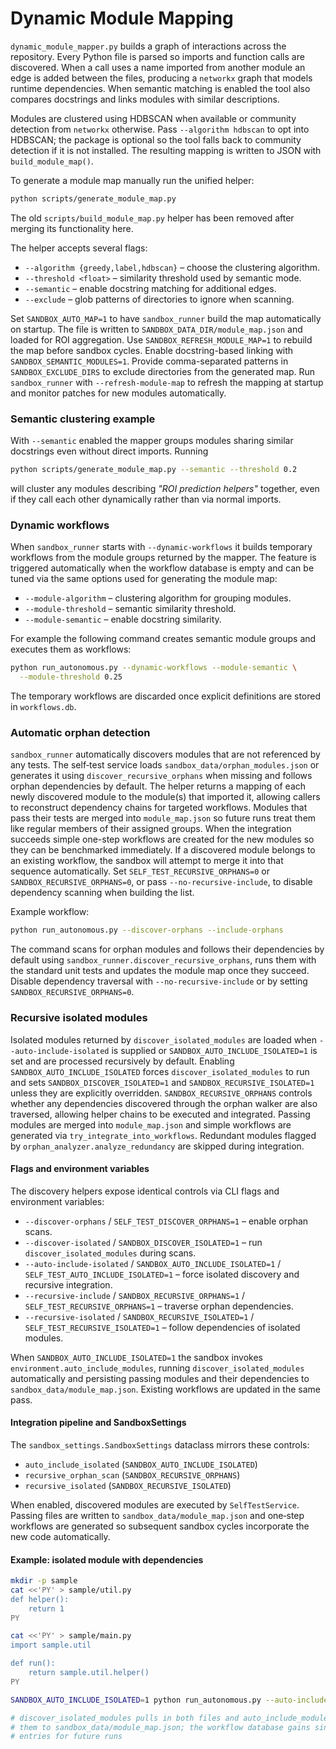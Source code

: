# Dynamic Module Mapping

`dynamic_module_mapper.py` builds a graph of interactions across the repository.
Every Python file is parsed so imports and function calls are discovered. When a
call uses a name imported from another module an edge is added between the
files, producing a `networkx` graph that models runtime dependencies. When
semantic matching is enabled the tool also compares docstrings and links modules
with similar descriptions.

Modules are clustered using HDBSCAN when available or community detection from
`networkx` otherwise. Pass `--algorithm hdbscan` to opt into HDBSCAN; the
package is optional so the tool falls back to community detection if it is not
installed. The resulting mapping is written to JSON with `build_module_map()`.

To generate a module map manually run the unified helper:

```bash
python scripts/generate_module_map.py
```

The old `scripts/build_module_map.py` helper has been removed after merging
its functionality here.

The helper accepts several flags:

- `--algorithm {greedy,label,hdbscan}` – choose the clustering algorithm.
- `--threshold <float>` – similarity threshold used by semantic mode.
- `--semantic` – enable docstring matching for additional edges.
- `--exclude` – glob patterns of directories to ignore when scanning.

Set `SANDBOX_AUTO_MAP=1` to have `sandbox_runner` build the map
automatically on startup. The file is written to
`SANDBOX_DATA_DIR/module_map.json` and loaded for ROI aggregation. Use
`SANDBOX_REFRESH_MODULE_MAP=1` to rebuild the map before sandbox cycles.
Enable docstring-based linking with `SANDBOX_SEMANTIC_MODULES=1`.
Provide comma-separated patterns in `SANDBOX_EXCLUDE_DIRS` to exclude
directories from the generated map.
Run `sandbox_runner` with `--refresh-module-map` to refresh the mapping at
startup and monitor patches for new modules automatically.

### Semantic clustering example

With `--semantic` enabled the mapper groups modules sharing similar docstrings
even without direct imports. Running

```bash
python scripts/generate_module_map.py --semantic --threshold 0.2
```

will cluster any modules describing *"ROI prediction helpers"* together, even
if they call each other dynamically rather than via normal imports.

### Dynamic workflows

When `sandbox_runner` starts with `--dynamic-workflows` it builds
temporary workflows from the module groups returned by the mapper. The
feature is triggered automatically when the workflow database is empty
and can be tuned via the same options used for generating the module
map:

- `--module-algorithm` – clustering algorithm for grouping modules.
- `--module-threshold` – semantic similarity threshold.
- `--module-semantic` – enable docstring similarity.

For example the following command creates semantic module groups and
executes them as workflows:

```bash
python run_autonomous.py --dynamic-workflows --module-semantic \
  --module-threshold 0.25
```

The temporary workflows are discarded once explicit definitions are
stored in `workflows.db`.

### Automatic orphan detection

`sandbox_runner` automatically discovers modules that are not referenced by any
tests. The self‑test service loads `sandbox_data/orphan_modules.json` or
generates it using `discover_recursive_orphans` when missing and follows orphan
dependencies by default. The helper returns a mapping of each newly discovered
module to the module(s) that imported it, allowing callers to reconstruct
dependency chains for targeted workflows. Modules that pass their tests are
merged into `module_map.json` so future runs treat them like regular members of
their assigned groups. When the integration succeeds simple one-step workflows
are created for the new modules so they can be benchmarked immediately.
If a discovered module belongs to an existing workflow, the sandbox will attempt to merge it into that sequence automatically.
Set `SELF_TEST_RECURSIVE_ORPHANS=0` or `SANDBOX_RECURSIVE_ORPHANS=0`, or pass
`--no-recursive-include`, to disable dependency scanning when building the list.

Example workflow:

```bash
python run_autonomous.py --discover-orphans --include-orphans
```

The command scans for orphan modules and follows their dependencies by default
using `sandbox_runner.discover_recursive_orphans`, runs them with the standard
unit tests and updates the module map once they succeed.  Disable dependency
traversal with `--no-recursive-include` or by setting
`SANDBOX_RECURSIVE_ORPHANS=0`.

### Recursive isolated modules

Isolated modules returned by `discover_isolated_modules` are loaded when
`--auto-include-isolated` is supplied or `SANDBOX_AUTO_INCLUDE_ISOLATED=1` is
set and are processed recursively by default. Enabling
`SANDBOX_AUTO_INCLUDE_ISOLATED` forces `discover_isolated_modules` to run and
sets `SANDBOX_DISCOVER_ISOLATED=1` and `SANDBOX_RECURSIVE_ISOLATED=1` unless
they are explicitly overridden. `SANDBOX_RECURSIVE_ORPHANS` controls whether any
dependencies discovered through the orphan walker are also traversed, allowing
helper chains to be executed and integrated. Passing modules are merged into
`module_map.json` and simple workflows are generated via
`try_integrate_into_workflows`. Redundant modules flagged by
`orphan_analyzer.analyze_redundancy` are skipped during integration.

#### Flags and environment variables

The discovery helpers expose identical controls via CLI flags and environment
variables:

- `--discover-orphans` / `SELF_TEST_DISCOVER_ORPHANS=1` – enable orphan scans.
- `--discover-isolated` / `SANDBOX_DISCOVER_ISOLATED=1` – run
  `discover_isolated_modules` during scans.
- `--auto-include-isolated` / `SANDBOX_AUTO_INCLUDE_ISOLATED=1` /
  `SELF_TEST_AUTO_INCLUDE_ISOLATED=1` – force isolated discovery and recursive
  integration.
- `--recursive-include` / `SANDBOX_RECURSIVE_ORPHANS=1` /
  `SELF_TEST_RECURSIVE_ORPHANS=1` – traverse orphan dependencies.
- `--recursive-isolated` / `SANDBOX_RECURSIVE_ISOLATED=1` /
  `SELF_TEST_RECURSIVE_ISOLATED=1` – follow dependencies of isolated modules.

When `SANDBOX_AUTO_INCLUDE_ISOLATED=1` the sandbox invokes
`environment.auto_include_modules`, running `discover_isolated_modules`
automatically and persisting passing modules and their dependencies to
`sandbox_data/module_map.json`. Existing workflows are updated in the same pass.

#### Integration pipeline and SandboxSettings

The `sandbox_settings.SandboxSettings` dataclass mirrors these controls:

- `auto_include_isolated` (`SANDBOX_AUTO_INCLUDE_ISOLATED`)
- `recursive_orphan_scan` (`SANDBOX_RECURSIVE_ORPHANS`)
- `recursive_isolated` (`SANDBOX_RECURSIVE_ISOLATED`)

When enabled, discovered modules are executed by `SelfTestService`. Passing
files are written to `sandbox_data/module_map.json` and one‑step workflows are
generated so subsequent sandbox cycles incorporate the new code automatically.

#### Example: isolated module with dependencies

```bash
mkdir -p sample
cat <<'PY' > sample/util.py
def helper():
    return 1
PY

cat <<'PY' > sample/main.py
import sample.util

def run():
    return sample.util.helper()
PY

SANDBOX_AUTO_INCLUDE_ISOLATED=1 python run_autonomous.py --auto-include-isolated

# discover_isolated_modules pulls in both files and auto_include_modules writes
# them to sandbox_data/module_map.json; the workflow database gains single-step
# entries for future runs
```

